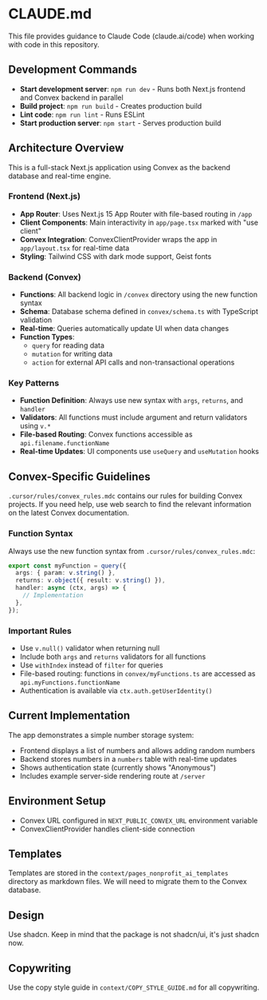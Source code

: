 # CLAUDE.md

This file provides guidance to Claude Code (claude.ai/code) when working with code in this repository.

## Development Commands

- **Start development server**: `npm run dev` - Runs both Next.js frontend and Convex backend in parallel
- **Build project**: `npm run build` - Creates production build  
- **Lint code**: `npm run lint` - Runs ESLint
- **Start production server**: `npm start` - Serves production build

## Architecture Overview

This is a full-stack Next.js application using Convex as the backend database and real-time engine.

### Frontend (Next.js)
- **App Router**: Uses Next.js 15 App Router with file-based routing in `/app`
- **Client Components**: Main interactivity in `app/page.tsx` marked with "use client"
- **Convex Integration**: ConvexClientProvider wraps the app in `app/layout.tsx` for real-time data
- **Styling**: Tailwind CSS with dark mode support, Geist fonts

### Backend (Convex)
- **Functions**: All backend logic in `/convex` directory using the new function syntax
- **Schema**: Database schema defined in `convex/schema.ts` with TypeScript validation
- **Real-time**: Queries automatically update UI when data changes
- **Function Types**: 
  - `query` for reading data
  - `mutation` for writing data  
  - `action` for external API calls and non-transactional operations

### Key Patterns
- **Function Definition**: Always use new syntax with `args`, `returns`, and `handler`
- **Validators**: All functions must include argument and return validators using `v.*`
- **File-based Routing**: Convex functions accessible as `api.filename.functionName`
- **Real-time Updates**: UI components use `useQuery` and `useMutation` hooks

## Convex-Specific Guidelines
`.cursor/rules/convex_rules.mdc` contains our rules for building Convex projects.
If you need help, use web search to find the relevant information on the latest Convex documentation.

### Function Syntax
Always use the new function syntax from `.cursor/rules/convex_rules.mdc`:
```typescript
export const myFunction = query({
  args: { param: v.string() },
  returns: v.object({ result: v.string() }),
  handler: async (ctx, args) => {
    // Implementation
  },
});
```

### Important Rules
- Use `v.null()` validator when returning null
- Include both `args` and `returns` validators for all functions
- Use `withIndex` instead of `filter` for queries
- File-based routing: functions in `convex/myFunctions.ts` are accessed as `api.myFunctions.functionName`
- Authentication is available via `ctx.auth.getUserIdentity()`

## Current Implementation

The app demonstrates a simple number storage system:
- Frontend displays a list of numbers and allows adding random numbers
- Backend stores numbers in a `numbers` table with real-time updates
- Shows authentication state (currently shows "Anonymous")
- Includes example server-side rendering route at `/server`

## Environment Setup
- Convex URL configured in `NEXT_PUBLIC_CONVEX_URL` environment variable
- ConvexClientProvider handles client-side connection

## Templates
Templates are stored in the `context/pages_nonprofit_ai_templates` directory as markdown files. We will need to migrate them to the Convex database.

## Design
Use shadcn. Keep in mind that the package is not shadcn/ui, it's just shadcn now.

## Copywriting
Use the copy style guide in `context/COPY_STYLE_GUIDE.md` for all copywriting.